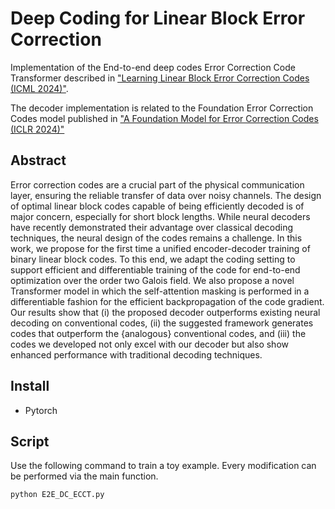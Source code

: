 # Deep Coding for Linear Block Error Correction

Implementation of the End-to-end deep codes Error Correction Code Transformer described in ["Learning Linear Block Error Correction Codes (ICML 2024)"]().

The decoder implementation is related to the Foundation Error Correction Codes model published in ["A Foundation Model for Error Correction Codes (ICLR 2024)"](https://openreview.net/forum?id=7KDuQPrAF3) 


## Abstract
Error correction codes are a crucial part of the physical communication layer, ensuring the reliable transfer of data over noisy channels. The design of optimal linear block codes capable of being efficiently decoded is of major concern, especially for short block lengths. While neural decoders have recently demonstrated their advantage over classical decoding techniques, the neural design of the codes remains a challenge. In this work, we propose for the first time a unified encoder-decoder training of binary linear block codes. To this end, we adapt the coding setting to support efficient and differentiable training of the code for end-to-end optimization over the order two Galois field. We also propose a novel Transformer model in which the self-attention masking is performed in a differentiable fashion for the efficient backpropagation of the code gradient. Our results show that (i) the proposed decoder outperforms existing neural decoding on conventional codes, (ii) the suggested framework generates codes that outperform the {analogous} conventional codes, and (iii) the codes we developed not only excel with our decoder but also show enhanced performance with traditional decoding techniques.

## Install
- Pytorch

## Script
Use the following command to train a toy example. Every modification can be performed via the main function.

`python E2E_DC_ECCT.py`

